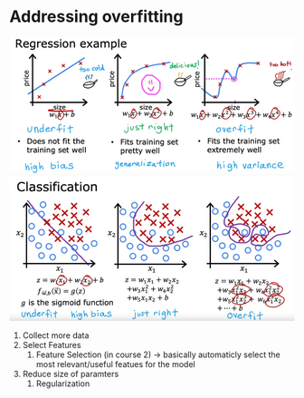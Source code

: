 # Addressing overfitting

![img](underfit-justright-overfit.png)
![img](underfit-justright-overfit2.png)

1. Collect more data
2. Select Features
   1. Feature Selection (in course 2) -> basically automaticly select the most relevant/useful featues for the model
3. Reduce size of paramters
   1. Regularization
